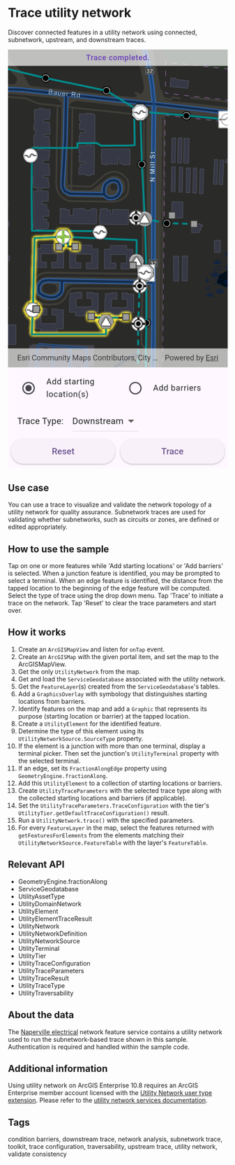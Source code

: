 # Trace utility network

Discover connected features in a utility network using connected, subnetwork, upstream, and downstream traces.

![Image of trace utility network](trace_utility_network.png)

## Use case

You can use a trace to visualize and validate the network topology of a utility network for quality assurance. Subnetwork traces are used for validating whether subnetworks, such as circuits or zones, are defined or edited appropriately.

## How to use the sample

Tap on one or more features while 'Add starting locations' or 'Add barriers' is selected. When a junction feature is identified, you may be prompted to select a terminal. When an edge feature is identified, the distance from the tapped location to the beginning of the edge feature will be computed. Select the type of trace using the drop down menu. Tap 'Trace' to initiate a trace on the network. Tap 'Reset' to clear the trace parameters and start over.

## How it works

1. Create an `ArcGISMapView` and listen for `onTap` event.
2. Create an `ArcGISMap` with the given portal item, and set the map to the ArcGISMapView.
3. Get the only `UtilityNetwork` from the map.
4. Get and load the `ServiceGeodatabase` associated with the utility network.
5. Get the `FeatureLayer`(s) created from the `ServiceGeodatabase`'s tables.
6. Add a `GraphicsOverlay` with symbology that distinguishes starting locations from barriers.
7. Identify features on the map and add a `Graphic` that represents its purpose (starting location or barrier) at the tapped location.
8. Create a `UtilityElement` for the identified feature.
9. Determine the type of this element using its `UtilityNetworkSource.SourceType` property.
10. If the element is a junction with more than one terminal, display a terminal picker. Then set the junction's `UtilityTerminal` property with the selected terminal.
11. If an edge, set its `FractionAlongEdge` property using `GeometryEngine.fractionAlong`.
12. Add this `UtilityElement` to a collection of starting locations or barriers.
13. Create `UtilityTraceParameters` with the selected trace type along with the collected starting locations and barriers (if applicable).
14. Set the `UtilityTraceParameters.TraceConfiguration` with the tier's `UtilityTier.getDefaultTraceConfiguration()` result.
15. Run a `UtilityNetwork.trace()` with the specified parameters.
16. For every `FeatureLayer` in the map, select the features returned with `getFeaturesForElements` from the elements matching their `UtilityNetworkSource.FeatureTable` with the layer's `FeatureTable`.

## Relevant API

* GeometryEngine.fractionAlong
* ServiceGeodatabase
* UtilityAssetType
* UtilityDomainNetwork
* UtilityElement
* UtilityElementTraceResult
* UtilityNetwork
* UtilityNetworkDefinition
* UtilityNetworkSource
* UtilityTerminal
* UtilityTier
* UtilityTraceConfiguration
* UtilityTraceParameters
* UtilityTraceResult
* UtilityTraceType
* UtilityTraversability

## About the data

The [Naperville electrical](https://sampleserver7.arcgisonline.com/server/rest/services/UtilityNetwork/NapervilleElectric/FeatureServer) network feature service contains a utility network used to run the subnetwork-based trace shown in this sample. Authentication is required and handled within the sample code.

## Additional information

Using utility network on ArcGIS Enterprise 10.8 requires an ArcGIS Enterprise member account licensed with the [Utility Network user type extension](https://enterprise.arcgis.com/en/portal/latest/administer/windows/license-user-type-extensions.htm#ESRI_SECTION1_41D78AD9691B42E0A8C227C113C0C0BF). Please refer to the [utility network services documentation](https://enterprise.arcgis.com/en/server/latest/publish-services/windows/utility-network-services.htm).

## Tags

condition barriers, downstream trace, network analysis, subnetwork trace, toolkit, trace configuration, traversability, upstream trace, utility network, validate consistency
